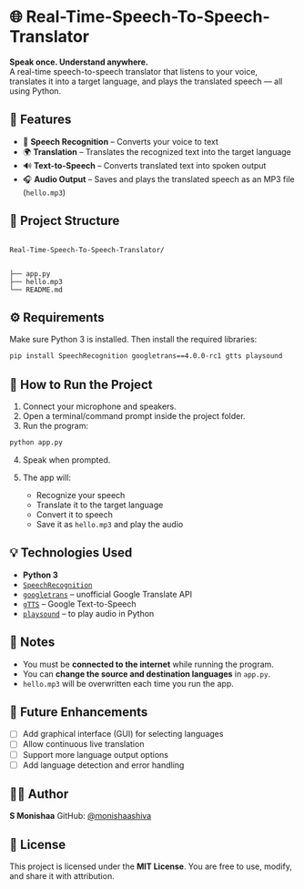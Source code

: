 
# 🌐 Real-Time-Speech-To-Speech-Translator

**Speak once. Understand anywhere.**  
A real-time speech-to-speech translator that listens to your voice, translates it into a target language, and plays the translated speech — all using Python.

## 🎯 Features

- 🎤 **Speech Recognition** – Converts your voice to text  
- 🌍 **Translation** – Translates the recognized text into the target language  
- 🔊 **Text-to-Speech** – Converts translated text into spoken output  
- 🎧 **Audio Output** – Saves and plays the translated speech as an MP3 file (`hello.mp3`)

## 📁 Project Structure

```

Real-Time-Speech-To-Speech-Translator/


├── app.py         
├── hello.mp3      
└── README.md      

````

## ⚙️ Requirements

Make sure Python 3 is installed. Then install the required libraries:

```bash
pip install SpeechRecognition googletrans==4.0.0-rc1 gtts playsound
````

## 🚀 How to Run the Project

1. Connect your microphone and speakers.
2. Open a terminal/command prompt inside the project folder.
3. Run the program:

```bash
python app.py
```

4. Speak when prompted.
5. The app will:

   * Recognize your speech
   * Translate it to the target language
   * Convert it to speech
   * Save it as `hello.mp3` and play the audio

## 💡 Technologies Used

* **Python 3**
* [`SpeechRecognition`](https://pypi.org/project/SpeechRecognition/)
* [`googletrans`](https://pypi.org/project/googletrans/) – unofficial Google Translate API
* [`gTTS`](https://pypi.org/project/gTTS/) – Google Text-to-Speech
* [`playsound`](https://pypi.org/project/playsound/) – to play audio in Python

## 📌 Notes

* You must be **connected to the internet** while running the program.
* You can **change the source and destination languages** in `app.py`.
* `hello.mp3` will be overwritten each time you run the app.

## 🚀 Future Enhancements

* [ ] Add graphical interface (GUI) for selecting languages
* [ ] Allow continuous live translation
* [ ] Support more language output options
* [ ] Add language detection and error handling

## 🧑‍💻 Author

**S Monishaa**
GitHub: [@monishaashiva](https://github.com/monishaashiva)

## 📄 License

This project is licensed under the **MIT License**.
You are free to use, modify, and share it with attribution.
